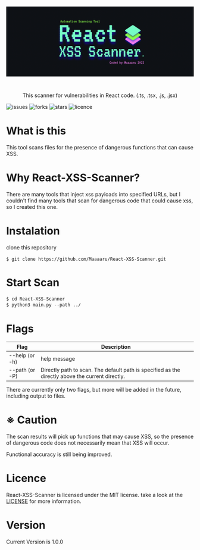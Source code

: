<p align="center">
  <img src="docs/imgs/logo_react_xss_scanner.png" width="800">
</p>

<h1></h1>

<p align="center">
This scanner for vulnerabilities in React code. (.ts, .tsx, .js, .jsx)
</p>

![issues](https://img.shields.io/github/issues/Maaaaru/React-XSS-Scanner)
![forks](https://img.shields.io/github/forks/Maaaaru/React-XSS-Scanner)
![stars](https://img.shields.io/github/stars/Maaaaru/React-XSS-Scanner)
![licence](https://img.shields.io/github/license/Maaaaru/React-XSS-Scanner)

# What is this
This tool scans files for the presence of dangerous functions that can cause XSS.

# Why React-XSS-Scanner?
There are many tools that inject xss payloads into specified URLs, but I couldn't find many tools that scan for dangerous code that could cause xss, so I created this one.


# Instalation

clone this repository

```
$ git clone https://github.com/Maaaaru/React-XSS-Scanner.git
```

# Start Scan

```
$ cd React-XSS-Scanner
$ python3 main.py --path ../
```

# Flags
| Flag | Description |
| ----| --- |
| --help (or -h) | help message |
| --path (or -P) | Directly path to scan. The default path is specified as the directly above the current directly. |

There are currently only two flags, but more will be added in the future, including output to files.

# ※ Caution
The scan results will pick up functions that may cause XSS, so the presence of dangerous code does not necessarily mean that XSS will occur.

Functional accuracy is still being improved.

# Licence

React-XSS-Scanner is licensed under the MIT license. take a look at the [LICENSE](https://github.com/Maaaaru/React-XSS-Scanner/blob/main/LICENSE) for more information.

# Version

Current Version is 1.0.0
